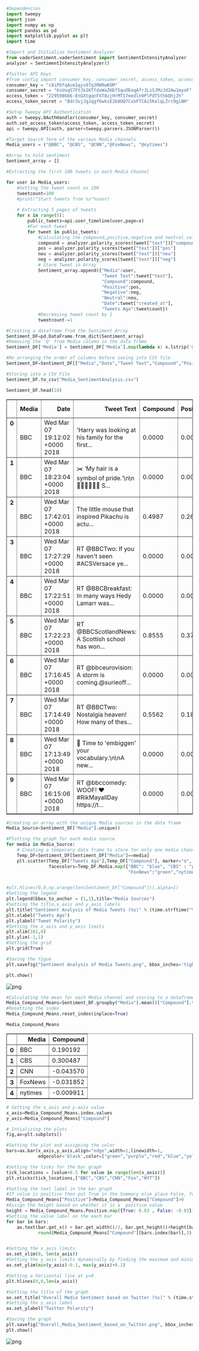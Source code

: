 

```python
#Dependencies
import tweepy
import json
import numpy as np
import pandas as pd
import matplotlib.pyplot as plt
import time
```


```python
#Import and Initialize Sentiment Analyzer
from vaderSentiment.vaderSentiment import SentimentIntensityAnalyzer
analyzer = SentimentIntensityAnalyzer()
```


```python
#Twitter API Keys
#from config import consumer_key, consumer_secret, access_token, access_token_secret
consumer_key = "c8iPOfqAcm1qys97q3RW0wKOM"
consumer_secret = "6sUoqS7FtJkIKTfdoWaZHEf5quOEeqAfrJLsSJMzJd2Aw1myoF"
access_token = "229598666-EnGXtgqnFXT8zjHrMTI7medln9PlPdT5thbQhjJh"
access_token_secret = "Bdr3ujJgJqgf6wksE2b8OQ7CxkFTCAi5KolqLZrc9giNH"
```


```python
#Setup Tweepy API Authentication
auth = tweepy.OAuthHandler(consumer_key, consumer_secret)
auth.set_access_token(access_token, access_token_secret)
api = tweepy.API(auth, parser=tweepy.parsers.JSONParser())

#Target Search Term of the various Media channels
Media_users = ("@BBC", "@CBS", "@CNN","@FoxNews", "@nytimes")

#Array to hold sentiment
Sentiment_array = []

#Extracting the first 100 tweets in each Media Channel

for user in Media_users:
    #Setting the tweet count as 100
    tweetcount=100
    #print("Start tweets from %s"%user)
    
    # Extracting 5 pages of tweets
    for x in range(5):
        public_tweets=api.user_timeline(user,page=x)
        #For each tweet 
        for tweet in public_tweets:
            #Calculating the compound,positive,negative and neutral value for each tweet
            compound = analyzer.polarity_scores(tweet["text"])["compound"]
            pos = analyzer.polarity_scores(tweet["text"])["pos"]
            neu = analyzer.polarity_scores(tweet["text"])["neu"]
            neg = analyzer.polarity_scores(tweet["text"])["neg"]
            # Store Tweet in Array
            Sentiment_array.append({"Media":user,
                                    "Tweet Text":tweet["text"],
                                    "Compound":compound,
                                    "Positive":pos,
                                    "Negative":neg,
                                    "Neutral":neu,
                                    "Date":tweet["created_at"],
                                    "Tweets Ago":tweetcount})
            #Decreasing tweet count by 1
            tweetcount-=1
```


```python
#Creating a dataframe from the Sentiment Array
Sentiment_DF=pd.DataFrame.from_dict(Sentiment_array)
#Removing the '@' from Media column in the data frame
Sentiment_DF['Media'] = Sentiment_DF['Media'].map(lambda x: x.lstrip('@'))

#Re_arranging the order of columns before saving into CSV file
Sentiment_DF=Sentiment_DF[["Media","Date","Tweet Text","Compound","Positive","Negative","Neutral","Tweets Ago"]]

#Storing into a CSV File
Sentiment_DF.to_csv("Media_SentimentAnalysis.csv")

Sentiment_DF.head(10)
```




<div>
<style>
    .dataframe thead tr:only-child th {
        text-align: right;
    }

    .dataframe thead th {
        text-align: left;
    }

    .dataframe tbody tr th {
        vertical-align: top;
    }
</style>
<table border="1" class="dataframe">
  <thead>
    <tr style="text-align: right;">
      <th></th>
      <th>Media</th>
      <th>Date</th>
      <th>Tweet Text</th>
      <th>Compound</th>
      <th>Positive</th>
      <th>Negative</th>
      <th>Neutral</th>
      <th>Tweets Ago</th>
    </tr>
  </thead>
  <tbody>
    <tr>
      <th>0</th>
      <td>BBC</td>
      <td>Wed Mar 07 19:12:02 +0000 2018</td>
      <td>'Harry was looking at his family for the first...</td>
      <td>0.0000</td>
      <td>0.000</td>
      <td>0.0</td>
      <td>1.000</td>
      <td>100</td>
    </tr>
    <tr>
      <th>1</th>
      <td>BBC</td>
      <td>Wed Mar 07 18:23:04 +0000 2018</td>
      <td>✂️ ‘My hair is a symbol of pride.’\n\n💇🏽💇🏿💇🏾 S...</td>
      <td>0.0000</td>
      <td>0.000</td>
      <td>0.0</td>
      <td>1.000</td>
      <td>99</td>
    </tr>
    <tr>
      <th>2</th>
      <td>BBC</td>
      <td>Wed Mar 07 17:42:01 +0000 2018</td>
      <td>The little mouse that inspired Pikachu is actu...</td>
      <td>0.4987</td>
      <td>0.264</td>
      <td>0.0</td>
      <td>0.736</td>
      <td>98</td>
    </tr>
    <tr>
      <th>3</th>
      <td>BBC</td>
      <td>Wed Mar 07 17:27:29 +0000 2018</td>
      <td>RT @BBCTwo: If you haven't seen #ACSVersace ye...</td>
      <td>0.0000</td>
      <td>0.000</td>
      <td>0.0</td>
      <td>1.000</td>
      <td>97</td>
    </tr>
    <tr>
      <th>4</th>
      <td>BBC</td>
      <td>Wed Mar 07 17:22:51 +0000 2018</td>
      <td>RT @BBCBreakfast: In many ways Hedy Lamarr was...</td>
      <td>0.0000</td>
      <td>0.000</td>
      <td>0.0</td>
      <td>1.000</td>
      <td>96</td>
    </tr>
    <tr>
      <th>5</th>
      <td>BBC</td>
      <td>Wed Mar 07 17:22:23 +0000 2018</td>
      <td>RT @BBCScotlandNews: A Scottish school has won...</td>
      <td>0.8555</td>
      <td>0.370</td>
      <td>0.0</td>
      <td>0.630</td>
      <td>95</td>
    </tr>
    <tr>
      <th>6</th>
      <td>BBC</td>
      <td>Wed Mar 07 17:16:45 +0000 2018</td>
      <td>RT @bbceurovision: A storm is coming.@surieoff...</td>
      <td>0.0000</td>
      <td>0.000</td>
      <td>0.0</td>
      <td>1.000</td>
      <td>94</td>
    </tr>
    <tr>
      <th>7</th>
      <td>BBC</td>
      <td>Wed Mar 07 17:14:49 +0000 2018</td>
      <td>RT @BBCTwo: Nostalgia heaven! How many of thes...</td>
      <td>0.5562</td>
      <td>0.183</td>
      <td>0.0</td>
      <td>0.817</td>
      <td>93</td>
    </tr>
    <tr>
      <th>8</th>
      <td>BBC</td>
      <td>Wed Mar 07 17:13:49 +0000 2018</td>
      <td>📖 Time to 'embiggen' your vocabulary.\n\nA new...</td>
      <td>0.0000</td>
      <td>0.000</td>
      <td>0.0</td>
      <td>1.000</td>
      <td>92</td>
    </tr>
    <tr>
      <th>9</th>
      <td>BBC</td>
      <td>Wed Mar 07 16:15:06 +0000 2018</td>
      <td>RT @bbccomedy: WOOF! ❤️#RikMayallDay https://t...</td>
      <td>0.0000</td>
      <td>0.000</td>
      <td>0.0</td>
      <td>1.000</td>
      <td>91</td>
    </tr>
  </tbody>
</table>
</div>




```python
#Creating an array with the unique Media sources in the data frame
Media_Source=Sentiment_DF["Media"].unique()

#Plotting the graph for each media source
for media in Media_Source:
    # Creating a temporary data frame to store for only one media channel at a time
    Temp_DF=Sentiment_DF[Sentiment_DF["Media"]==media]
    plt.scatter(Temp_DF["Tweets Ago"],Temp_DF["Compound"], marker="o", linewidth=0, alpha=0.8, label=media,
                facecolors=Temp_DF.Media.map({"BBC": "blue", "CBS" : "purple",  "CNN": 'red',
                                              "FoxNews":"green","nytimes":"yellow"}))


#plt.hlines(0,0,np.arange(len(Sentiment_DF["Compound"])),alpha=1)
#Setting the legend 
plt.legend(bbox_to_anchor = (1,1),title="Media Sources")
#Setting the title,x_axis and y_axis labels
plt.title("Sentiment Analysis of Media Tweets (%s)" % (time.strftime("%x")), fontsize=14)
plt.xlabel("Tweets Ago")
plt.ylabel("Tweet Polarity")
#Setting the x_axis and y_axis limits
plt.xlim(101,0)
plt.ylim(-1,1)
#Setting the grid
plt.grid(True)

#Saving the figue
plt.savefig("Sentiment Analysis of Media Tweets.png", bbox_inches='tight')

plt.show()
```


![png](output_5_0.png)



```python
#Calculating the mean for each Media channel and storing to a dataframe
Media_Compound_Means=Sentiment_DF.groupby("Media").mean()["Compound"].to_frame()
#Resetting the index 
Media_Compound_Means.reset_index(inplace=True)

Media_Compound_Means
```




<div>
<style>
    .dataframe thead tr:only-child th {
        text-align: right;
    }

    .dataframe thead th {
        text-align: left;
    }

    .dataframe tbody tr th {
        vertical-align: top;
    }
</style>
<table border="1" class="dataframe">
  <thead>
    <tr style="text-align: right;">
      <th></th>
      <th>Media</th>
      <th>Compound</th>
    </tr>
  </thead>
  <tbody>
    <tr>
      <th>0</th>
      <td>BBC</td>
      <td>0.190192</td>
    </tr>
    <tr>
      <th>1</th>
      <td>CBS</td>
      <td>0.300487</td>
    </tr>
    <tr>
      <th>2</th>
      <td>CNN</td>
      <td>-0.043570</td>
    </tr>
    <tr>
      <th>3</th>
      <td>FoxNews</td>
      <td>-0.031852</td>
    </tr>
    <tr>
      <th>4</th>
      <td>nytimes</td>
      <td>-0.009911</td>
    </tr>
  </tbody>
</table>
</div>




```python
# Setting the x_axis and y-axis value
x_axis=Media_Compound_Means.index.values
y_axis=Media_Compound_Means["Compound"]

# Intializing the plots
fig,ax=plt.subplots()

#Setting the plot and assigning the color 
bars=ax.bar(x_axis,y_axis,align="edge",width=1,linewidth=1,
            edgecolor='black',color=["green","purple","red","blue","yellow"])
```


```python
#Setting the ticks for the bar graph
tick_locations = [value+0.5 for value in range(len(x_axis))]
plt.xticks(tick_locations,["BBC","CBS","CNN","Fox","NYT"])

#Setting the text label in the bar graph
#If value is positive then put True in the Summary else place False, for changing the color based on the value
Media_Compound_Means["Positive"]=Media_Compound_Means["Compound"]>0
#Assign the height based on whether it is a  positive value
height = Media_Compound_Means.Positive.map({True: 0.03 , False: -0.03})
#Setting the value label on the each bar
for bar in bars:
    ax.text(bar.get_x() + bar.get_width()/2, bar.get_height()+height[bars.index(bar)],
            round(Media_Compound_Means["Compound"][bars.index(bar)],3),ha='center', va='bottom')


#Setting the x_axis limits
ax.set_xlim(0, len(x_axis))
#Setting the y_axis limits dynamically by finding the maximum and minimum value in y-axis
ax.set_ylim(min(y_axis)-0.1, max(y_axis)+0.1)

#Setting a horizontal line at y=0
plt.hlines(0,0,len(x_axis))

#Setting the title of the graph
ax.set_title("Overall Media Sentiment based on Twitter (%s)" % (time.strftime("%x")), fontsize=14)
#Setting the y_axis label
ax.set_ylabel("Twitter Polarity")

#Saving the graph
plt.savefig("Overall_Media_Sentiment_based_on_Twitter.png", bbox_inches='tight')
plt.show()
```


![png](output_8_0.png)


